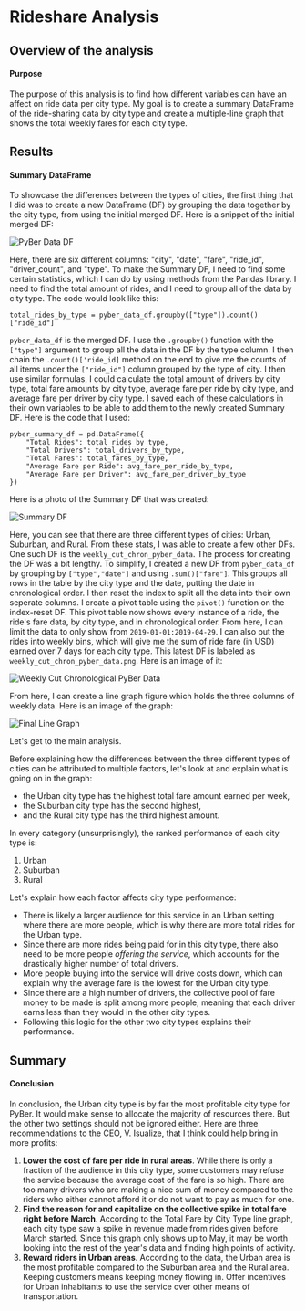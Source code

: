 # Rideshare Analysis

## Overview of the analysis

#### Purpose
The purpose of this analysis is to find how different variables can have an affect on ride data per city type. My goal is to create a summary DataFrame of the ride-sharing data by city type and create a multiple-line graph that shows the total weekly fares for each city type.

## Results

#### Summary DataFrame
To showcase the differences between the types of cities, the first thing that I did was to create a new DataFrame (DF) by grouping the data together by the city type, from using the initial merged DF. Here is a snippet of the initial merged DF:

![PyBer Data DF](analysis/pyber_data_df.png)

Here, there are six different columns: "city", "date", "fare", "ride_id", "driver_count", and "type". To make the Summary DF, I need to find some certain statistics, which I can do by using methods from the Pandas library. I need to find the total amount of rides, and I need to group all of the data by city type. The code would look like this:

`total_rides_by_type = pyber_data_df.groupby(["type"]).count()["ride_id"]`

`pyber_data_df` is the merged DF. I use the `.groupby()` function with the `["type"]` argument to group all the data in the DF by the type column. I then chain the `.count()['ride_id]` method on the end to give me the counts of all items under the `["ride_id"]` column grouped by the type of city. I then use similar formulas, I could calculate the total amount of drivers by city type, total fare amounts by city type, average fare per ride by city type, and average fare per driver by city type. I saved each of these calculations in their own variables to be able to add them to the newly created Summary DF. Here is the code that I used:

```
pyber_summary_df = pd.DataFrame({
    "Total Rides": total_rides_by_type,
    "Total Drivers": total_drivers_by_type,
    "Total Fares": total_fares_by_type,
    "Average Fare per Ride": avg_fare_per_ride_by_type,
    "Average Fare per Driver": avg_fare_per_driver_by_type
})
```

Here is a photo of the Summary DF that was created:

![Summary DF](analysis/summary_df.png)

Here, you can see that there are three different types of cities: Urban, Suburban, and Rural. From these stats, I was able to create a few other DFs. One such DF is the `weekly_cut_chron_pyber_data`. The process for creating the DF was a bit lengthy. To simplify, I created a new DF from `pyber_data_df` by grouping by `["type","date"]` and using  `.sum()["fare"]`. This groups all rows in the table by the city type and the date, putting the date in chronological order. I then reset the index to split all the data into their own seperate columns. I create a pivot table using the `pivot()` function on the index-reset DF. This pivot table now shows every instance of a ride, the ride's fare data, by city type, and in chronological order. From here, I can limit the data to only show from `2019-01-01:2019-04-29`. I can also put the rides into weekly bins, which will give me the sum of ride fare (in USD) earned over 7 days for each city type. This latest DF is labeled as `weekly_cut_chron_pyber_data.png`. Here is an image of it:

![Weekly Cut Chronological PyBer Data](analysis/weekly_cut_chron_pyber_data.png)

From here, I can create a line graph figure which holds the three columns of weekly data. Here is an image of the graph:

![Final Line Graph](analysis/Challenge_Fig.png)

Let's get to the main analysis.

Before explaining how the differences between the three different types of cities can be attributed to multiple factors, let's look at and explain what is going on in the graph:
- the Urban city type has the highest total fare amount earned per week,
- the Suburban city type has the second highest,
- and the Rural city type has the third highest amount.

In every category (unsurprisingly), the ranked performance of each city type is:
1. Urban
2. Suburban
3. Rural

Let's explain how each factor affects city type performance: 
- There is likely a larger audience for this service in an Urban setting where there are more people, which is why there are more total rides for the Urban type. 
- Since there are more rides being paid for in this city type, there also need to be more people _offering the service_, which accounts for the drastically higher number of total drivers. 
- More people buying into the service will drive costs down, which can explain why the average fare is the lowest for the Urban city type. 
- Since there are a high number of drivers, the collective pool of fare money to be made is split among more people, meaning that each driver earns less than they would in the other city types. 
- Following this logic for the other two city types explains their performance.

## Summary

#### Conclusion
In conclusion, the Urban city type is by far the most profitable city type for PyBer. It would make sense to allocate the majority of resources there. But the other two settings should not be ignored either. Here are three recommendations to the CEO, V. Isualize, that I think could help bring in more profits:
1. __Lower the cost of fare per ride in rural areas__. While there is only a fraction of the audience in this city type, some customers may refuse the service because the average cost of the fare is so high. There are too many drivers who are making a nice sum of money compared to the riders who either cannot afford it or do not want to pay as much for one.
2. __Find the reason for and capitalize on the collective spike in total fare right before March__. According to the Total Fare by City Type line graph, each city type saw a spike in revenue made from rides given before March started. Since this graph only shows up to May, it may be worth looking into the rest of the year's data and finding high points of activity.
3. __Reward riders in Urban areas__. According to the data, the Urban area is the most profitable compared to the Suburban area and the Rural area. Keeping customers means keeping money flowing in. Offer incentives for Urban inhabitants to use the service over other means of transportation.
